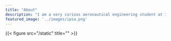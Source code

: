 ```yaml
---
title: "About"
description: "I am a very curious aeronautical engineering student at IPSA, passionate about aircrafts, music, botanic and much more... "
featured_image: '../images/ipsa.png'
---
```

{{< figure src="/static" title="" >}}


